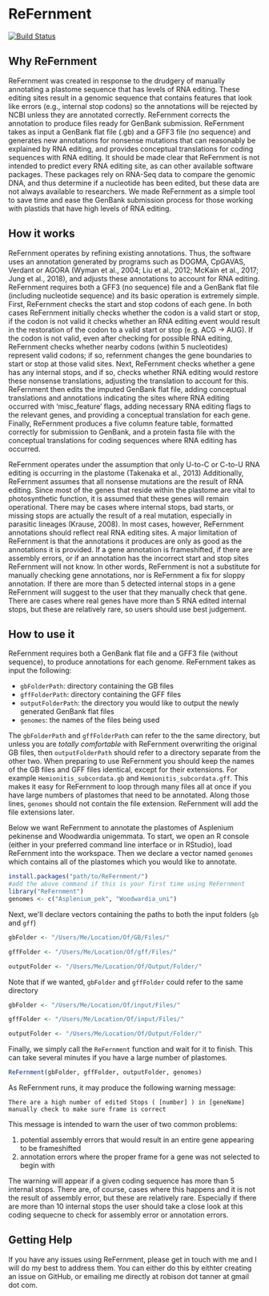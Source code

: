 # ReFernment
[![Build Status](https://travis-ci.com/TARobison/ReFernment.svg?token=q2xtkzWBws7Qp6deSQsN&branch=master)](https://travis-ci.com/TARobison/ReFernment)



## Why ReFernment
ReFernment was created in response to the drudgery of manually annotating a plastome sequence that has levels of RNA editing. These editing sites result in a 
genomic sequence that contains features that look like errors (e.g., internal stop codons) so the annotations will be rejected by NCBI unless they are annotated 
correctly. ReFernment corrects the annotation to produce files ready for GenBank submission. ReFernment takes as input a GenBank flat file (.gb) and a GFF3 file 
(no sequence) and generates new annotations for nonsense mutations that can reasonably be explained by RNA editing, and provides conceptual translations for 
coding sequences with RNA editing. It should be made clear that ReFernment is not intended to predict every RNA editing site, as can other available software 
packages. These packages rely on RNA-Seq data to compare the genomic DNA, and thus determine if a nucleotide has been edited, but these data are not always 
available to researchers. We made ReFernment as a simple tool to save time and ease the GenBank submission process for those working with plastids that have high levels of RNA editing. 

## How it works
ReFernment operates by refining existing annotations. Thus, the software uses an annotation generated by programs such as DOGMA, CpGAVAS, Verdant or AGORA 
(Wyman et al., 2004; Liu et al., 2012; McKain et al., 2017; Jung et al., 2018), and adjusts these annotations to account for RNA editing. ReFernment requires 
both a GFF3 (no sequence) file and a GenBank flat file (including nucleotide sequence) and its basic operation is extremely simple. First, ReFernment checks the
start and stop codons of each gene. In both cases ReFernment initially checks whether the codon is a valid start or stop, if the codon is not valid it checks 
whether an RNA editing event would result in the restoration of the codon to a valid start or stop (e.g. ACG -> AUG). If the codon is not valid, even after checking 
for possible RNA editing, ReFernment checks whether nearby codons (within 5 nucleotides) represent valid codons; if so, refernment changes the gene boundaries to 
start or stop at those valid sites. Next, ReFernment checks whether a gene has any internal stops, and if so, checks whether RNA editing would restore these nonsense 
translations, adjusting the translation to account for this. ReFernment then edits the imputed GenBank flat file, adding conceptual translations and annotations 
indicating the sites where RNA editing occurred with ‘misc_feature’ flags, adding necessary RNA editing flags to the relevant genes, and providing a conceptual 
translation for each gene. Finally, ReFernment produces a five column feature table, formatted correctly for submission to GenBank, and a protein fasta file with the 
conceptual translations for coding sequences where RNA editing has occurred.

ReFernment operates under the assumption that only U-to-C or C-to-U RNA editing is occurring in the plastome (Takenaka et al., 2013) Additionally, ReFernment assumes 
that all nonsense mutations are the result of RNA editing. Since most of the genes that reside within the plastome are vital to photosynthetic function, it is assumed 
that these genes will remain operational. There may be cases where internal stops, bad starts, or missing stops are actually the result of a real mutation, especially 
in parasitic lineages (Krause, 2008). In most cases, however, ReFernment annotations should reflect real RNA editing sites. A major limitation of ReFernment is that the 
annotations it produces are only as good as the annotations it is provided. If a gene annotation is frameshifted, if there are assembly errors, or if an annotation has 
the incorrect start and stop sites ReFernment will not know. In other words, ReFernment is not a substitute for manually checking gene annotations, nor is ReFernment a 
fix for sloppy annotation. If there are more than 5 detected internal stops in a gene ReFernment will suggest to the user that they manually check that gene. There are 
cases where real genes have more than 5 RNA edited internal stops, but these are relatively rare, so users should use best judgement.

## How to use it
ReFernment requires both a GenBank flat file and a GFF3 file (without sequence), to produce annotations for each genome. ReFernment takes as input the following:

* `gbFolderPath`: directory containing the GB files
* `gffFolderPath`: directory containing the GFF files
* `outputFolderPath`: the directory you would like to output the newly generated GenBank flat files
* `genomes`: the names of the files being used

The `gbFolderPath` and `gffFolderPath` can refer to the the same directory, but unless you are *totally comfortable* with ReFernment overwriting the original GB files, 
then `outputFolderPath` should refer to a directory separate from the other two. When preparing to use ReFernment you should keep the names of the GB files and GFF files 
identical, except for their extensions. For example `Hemionitis_subcordata.gb` and `Hemionitis_subcordata.gff`. This makes it easy for ReFernment to loop through many 
files all at once if you have large numbers of plastomes that need to be annotated. Along those lines, `genomes` should not contain the file extension. ReFernment will 
add the file extensions later.

Below we want ReFernment to annotate the plastomes of Asplenium pekinense and Woodwardia unigemmata. To start, we open an R console (either in your preferred command line interface or in RStudio), 
load ReFernment into the workspace. Then we declare a vector named `genomes` which contains all of the plastomes which you would like to annotate. 

```r
install.packages("path/to/ReFernment/")
#add the above command if this is your first time using ReFernment
library("ReFernment")
genomes <- c("Asplenium_pek", "Woodwardia_uni")
```
Next, we'll declare vectors containing the paths to both the input folders (`gb` and `gff`)

```r
gbFolder <- "/Users/Me/Location/Of/GB/Files/"

gffFolder <- "/Users/Me/Location/Of/gff/Files/"

outputFolder <- "/Users/Me/Location/Of/Output/Folder/"
```
Note that if we wanted, `gbFolder` and `gffFolder` could refer to the same directory

```r
gbFolder <- "/Users/Me/Location/Of/input/Files/"

gffFolder <- "/Users/Me/Location/Of/input/Files/"

outputFolder <- "/Users/Me/Location/Of/Output/Folder/"
```
Finally, we simply call the `ReFernment` function and wait for it to finish. This can take several minutes if you have a large number of plastomes. 

```r
ReFernment(gbFolder, gffFolder, outputFolder, genomes)
```
As ReFernment runs, it may produce the following warning message:

```
There are a high number of edited Stops ( [number] ) in [geneName] manually check to make sure frame is correct
```

This message is intended to warn the user of two common problems:

1. potential assembly errors that would result in an entire gene appearing to be frameshifted
2. annotation errors where the proper frame for a gene was not selected to begin with

The warning will appear if a given coding sequence has more than 5 internal stops. There are, of course, cases where this happens and it is not the result of assembly error, 
but these are relatively rare. Especially if there are more than 10 internal stops the user should take a close look at this coding sequecne to check for assembly error or 
annotation errors. 

## Getting Help
If  you have any issues using ReFernment, please get in touch with me and I will do my best to address them. You can either do this by eithter creating an issue on GitHub, or emailing me directly at 
robison dot tanner at gmail dot com. 
